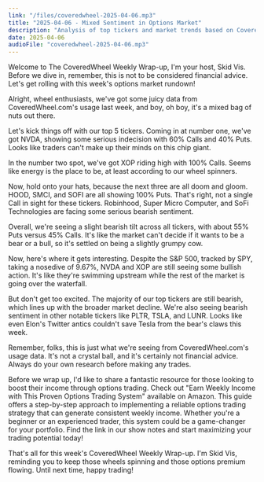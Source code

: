 ```yaml
---
link: "/files/coveredwheel-2025-04-06.mp3"
title: "2025-04-06 - Mixed Sentiment in Options Market"
description: "Analysis of top tickers and market trends based on CoveredWheel.com usage data, revealing a slight bearish tilt amidst market volatility."
date: 2025-04-06
audioFile: "coveredwheel-2025-04-06.mp3"
---
```


Welcome to The CoveredWheel Weekly Wrap-up, I'm your host, Skid Vis. Before we dive in, remember, this is not to be considered financial advice. Let's get rolling with this week's options market rundown!

Alright, wheel enthusiasts, we've got some juicy data from CoveredWheel.com's usage last week, and boy, oh boy, it's a mixed bag of nuts out there.

Let's kick things off with our top 5 tickers. Coming in at number one, we've got NVDA, showing some serious indecision with 60% Calls and 40% Puts. Looks like traders can't make up their minds on this chip giant.

In the number two spot, we've got XOP riding high with 100% Calls. Seems like energy is the place to be, at least according to our wheel spinners.

Now, hold onto your hats, because the next three are all doom and gloom. HOOD, SMCI, and SOFI are all showing 100% Puts. That's right, not a single Call in sight for these tickers. Robinhood, Super Micro Computer, and SoFi Technologies are facing some serious bearish sentiment.

Overall, we're seeing a slight bearish tilt across all tickers, with about 55% Puts versus 45% Calls. It's like the market can't decide if it wants to be a bear or a bull, so it's settled on being a slightly grumpy cow.

Now, here's where it gets interesting. Despite the S&P 500, tracked by SPY, taking a nosedive of 9.67%, NVDA and XOP are still seeing some bullish action. It's like they're swimming upstream while the rest of the market is going over the waterfall.

But don't get too excited. The majority of our top tickers are still bearish, which lines up with the broader market decline. We're also seeing bearish sentiment in other notable tickers like PLTR, TSLA, and LUNR. Looks like even Elon's Twitter antics couldn't save Tesla from the bear's claws this week.

Remember, folks, this is just what we're seeing from CoveredWheel.com's usage data. It's not a crystal ball, and it's certainly not financial advice. Always do your own research before making any trades.

Before we wrap up, I'd like to share a fantastic resource for those looking to boost their income through options trading. Check out "Earn Weekly Income with This Proven Options Trading System" available on Amazon. This guide offers a step-by-step approach to implementing a reliable options trading strategy that can generate consistent weekly income. Whether you're a beginner or an experienced trader, this system could be a game-changer for your portfolio. Find the link in our show notes and start maximizing your trading potential today!

That's all for this week's CoveredWheel Weekly Wrap-up. I'm Skid Vis, reminding you to keep those wheels spinning and those options premium flowing. Until next time, happy trading!